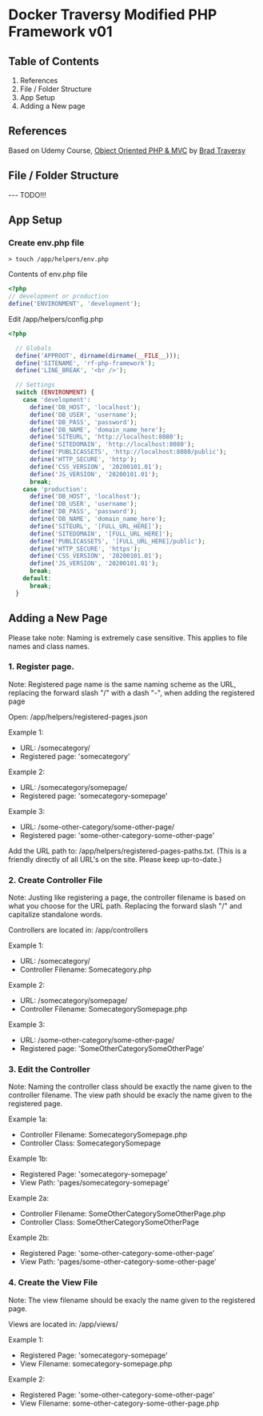 

# Docker Traversy Modified PHP Framework v01


## Table of Contents

1. References
2. File / Folder Structure
3. App Setup
4. Adding a New page


## References

Based on Udemy Course, [Object Oriented PHP & MVC](https://www.udemy.com/course/object-oriented-php-mvc/) by [Brad Traversy](https://www.udemy.com/user/brad-traversy/)



## File / Folder Structure

--- TODO!!!

## App Setup

### Create env.php file

`> touch /app/helpers/env.php`

Contents of env.php file

```php
<?php
// development or production
define('ENVIRONMENT', 'development');
```

Edit /app/helpers/config.php

```php
<?php

  // Globals
  define('APPROOT', dirname(dirname(__FILE__)));
  define('SITENAME', 'rf-php-framework');
  define('LINE_BREAK', '<br />');

  // Settings
  switch (ENVIRONMENT) {
    case 'development':
      define('DB_HOST', 'localhost');
      define('DB_USER', 'username');
      define('DB_PASS', 'password');
      define('DB_NAME', 'domain_name_here');
      define('SITEURL', 'http://localhost:8080');
      define('SITEDOMAIN', 'http://localhost:8080');
      define('PUBLICASSETS', 'http://localhost:8080/public');
      define('HTTP_SECURE', 'http');
      define('CSS_VERSION', '20200101.01');
      define('JS_VERSION', '20200101.01');
      break;
    case 'production':
      define('DB_HOST', 'localhost');
      define('DB_USER', 'username');
      define('DB_PASS', 'password');
      define('DB_NAME', 'domain_name_here');
      define('SITEURL', '[FULL_URL_HERE]');
      define('SITEDOMAIN', '[FULL_URL_HERE]');
      define('PUBLICASSETS', '[FULL_URL_HERE]/public');
      define('HTTP_SECURE', 'https');
      define('CSS_VERSION', '20200101.01');
      define('JS_VERSION', '20200101.01');
      break;
    default:
      break;
  }

```


## Adding a New Page

Please take note: Naming is extremely case sensitive. This applies to file names and class names.


### 1. Register page. 

Note: Registered page name is the same naming scheme as the URL, replacing the forward slash "/" with a dash "-", when adding the registered page

Open: /app/helpers/registered-pages.json

Example 1:

* URL: /somecategory/
* Registered page: 'somecategory'

Example 2:
* URL: /somecategory/somepage/
* Registered page: 'somecategory-somepage'

Example 3:

* URL: /some-other-category/some-other-page/
* Registered page: 'some-other-category-some-other-page'

Add the URL path to: /app/helpers/registered-pages-paths.txt. (This is a friendly directly of all URL's on the site. Please keep up-to-date.)


### 2. Create Controller File

Note: Justing like registering a page, the controller filename is based on what you choose for the URL path. Replacing the forward slash "/" and capitalize standalone words.

Controllers are located in: /app/controllers

Example 1:

* URL: /somecategory/
* Controller Filename: Somecategory.php

Example 2:
* URL: /somecategory/somepage/
* Controller Filename: SomecategorySomepage.php

Example 3:

* URL: /some-other-category/some-other-page/
* Registered page: 'SomeOtherCategorySomeOtherPage'


### 3. Edit the Controller

Note: Naming the controller class should be exactly the name given to the controller filename. The view path should be exacly the name given to the registered page.

Example 1a:

* Controller Filename: SomecategorySomepage.php
* Controller Class: SomecategorySomepage

Example 1b:
* Registered Page: 'somecategory-somepage'
* View Path: 'pages/somecategory-somepage'

Example 2a:

* Controller Filename: SomeOtherCategorySomeOtherPage.php
* Controller Class: SomeOtherCategorySomeOtherPage

Example 2b:
* Registered Page: 'some-other-category-some-other-page'
* View Path: 'pages/some-other-category-some-other-page'


### 4. Create the View File

Note: The view filename should be exacly the name given to the registered page.

Views are located in: /app/views/

Example 1:
* Registered Page: 'somecategory-somepage'
* View Filename: somecategory-somepage.php

Example 2:
* Registered Page: 'some-other-category-some-other-page'
* View Filename: some-other-category-some-other-page.php





<!-- ## Markdown Cheat Sheet

### Headers

# H1
## H2
### H3
#### H4
##### H5
###### H6

Alternatively, for H1 and H2, an underline-ish style:

Alt-H1
======

Alt-H2
------


### Lists

1. First ordered list item
2. Another item
⋅⋅* Unordered sub-list. 
1. Actual numbers don't matter, just that it's a number
⋅⋅1. Ordered sub-list
4. And another item.

⋅⋅⋅You can have properly indented paragraphs within list items. Notice the blank line above, and the leading spaces (at least one, but we'll use three here to also align the raw Markdown).

⋅⋅⋅To have a line break without a paragraph, you will need to use two trailing spaces.⋅⋅
⋅⋅⋅Note that this line is separate, but within the same paragraph.⋅⋅
⋅⋅⋅(This is contrary to the typical GFM line break behaviour, where trailing spaces are not required.)

* Unordered list can use asterisks
- Or minuses
+ Or pluses


### Links

[I'm an inline-style link](https://www.google.com)

[I'm an inline-style link with title](https://www.google.com "Google's Homepage")

[I'm a reference-style link][Arbitrary case-insensitive reference text]

[I'm a relative reference to a repository file](../blob/master/LICENSE)

[You can use numbers for reference-style link definitions][1]

Or leave it empty and use the [link text itself].

URLs and URLs in angle brackets will automatically get turned into links. 
http://www.example.com or <http://www.example.com> and sometimes 
example.com (but not on Github, for example).

Some text to show that the reference links can follow later.

[arbitrary case-insensitive reference text]: https://www.mozilla.org
[1]: http://slashdot.org
[link text itself]: http://www.reddit.com


### Images

Here's our logo (hover to see the title text):

Inline-style: 
![alt text](https://github.com/adam-p/markdown-here/raw/master/src/common/images/icon48.png "Logo Title Text 1")

Reference-style: 
![alt text][logo]

[logo]: https://github.com/adam-p/markdown-here/raw/master/src/common/images/icon48.png "Logo Title Text 2"


### Code and Syntax Highlighting

Inline `code` has `back-ticks around` it.

```javascript
var s = "JavaScript syntax highlighting";
alert(s);
```
 
```python
s = "Python syntax highlighting"
print s
```
 
```
No language indicated, so no syntax highlighting. 
But let's throw in a <b>tag</b>.
```

var s = "JavaScript syntax highlighting";
alert(s);

s = "Python syntax highlighting"
print s

No language indicated, so no syntax highlighting in Markdown Here (varies on Github). 
But let's throw in a <b>tag</b>.


### Tables

Colons can be used to align columns.

| Tables        | Are           | Cool  |
| ------------- |:-------------:| -----:|
| col 3 is      | right-aligned | $1600 |
| col 2 is      | centered      |   $12 |
| zebra stripes | are neat      |    $1 |

There must be at least 3 dashes separating each header cell.
The outer pipes (|) are optional, and you don't need to make the 
raw Markdown line up prettily. You can also use inline Markdown.

Markdown | Less | Pretty
--- | --- | ---
*Still* | `renders` | **nicely**
1 | 2 | 3


### Blockquotes

> Blockquotes are very handy in email to emulate reply text.
> This line is part of the same quote.

Quote break.

> This is a very long line that will still be quoted properly when it wraps. Oh boy let's keep writing to make sure this is long enough to actually wrap for everyone. Oh, you can *put* **Markdown** into a blockquote.


### Inline HTML

<dl>
  <dt>Definition list</dt>
  <dd>Is something people use sometimes.</dd>

  <dt>Markdown in HTML</dt>
  <dd>Does *not* work **very** well. Use HTML <em>tags</em>.</dd>
</dl>


### Horizontal Rule

Three or more...

---

Hyphens

***

Asterisks

___

Underscores


### Line Breaks

Here's a line for us to start with.

This line is separated from the one above by two newlines, so it will be a *separate paragraph*.

This line is also a separate paragraph, but...
This line is only separated by a single newline, so it's a separate line in the *same paragraph*.

### YouTube Videos

<a href="http://www.youtube.com/watch?feature=player_embedded&v=YOUTUBE_VIDEO_ID_HERE
" target="_blank"><img src="http://img.youtube.com/vi/YOUTUBE_VIDEO_ID_HERE/0.jpg" 
alt="IMAGE ALT TEXT HERE" width="240" height="180" border="10" /></a>

[![IMAGE ALT TEXT HERE](http://img.youtube.com/vi/YOUTUBE_VIDEO_ID_HERE/0.jpg)](http://www.youtube.com/watch?v=YOUTUBE_VIDEO_ID_HERE) -->